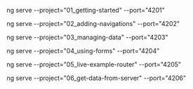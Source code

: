 ng serve --project="01_getting-started" --port="4201"

ng serve --project="02_adding-navigations" --port="4202"

ng serve --project="03_managing-data" --port="4203"

ng serve --project="04_using-forms" --port="4204"

ng serve --project="05_live-example-router" --port="4205"

ng serve --project="06_get-data-from-server" --port="4206"